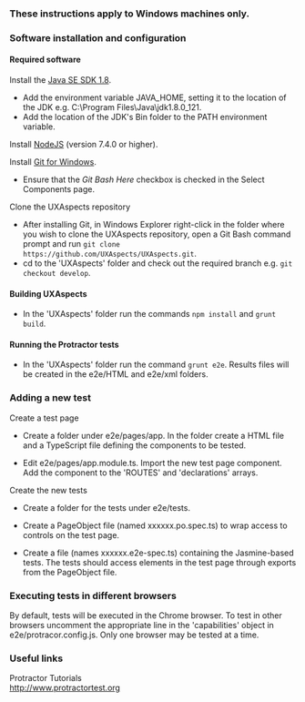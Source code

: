
### These instructions apply to Windows machines only.


### Software installation and configuration

#### Required software

Install the [Java SE SDK 1.8](http://www.oracle.com/technetwork/java/javase/downloads/jdk8-downloads-2133151.html).

- Add the environment variable JAVA\_HOME, setting it to the location of the JDK e.g. C:\Program Files\Java\jdk1.8.0_121.
- Add the location of the JDK's Bin folder to the PATH environment variable.

Install [NodeJS](https://nodejs.org/en/) (version 7.4.0 or higher).

Install [Git for Windows](https://git-scm.com/download/win).

- Ensure that the *Git Bash Here* checkbox is checked in the Select Components page.

Clone the UXAspects repository

- After installing Git, in Windows Explorer right-click in the folder where you wish to clone the UXAspects repository, open a Git Bash command prompt and run `git clone https://github.com/UXAspects/UXAspects.git`.
- cd to the 'UXAspects' folder and check out the required branch e.g. `git checkout develop`.

#### Building UXAspects

- In the 'UXAspects' folder run the commands `npm install` and `grunt build`.

#### Running the Protractor tests

- In the 'UXAspects' folder run the command `grunt e2e`. Results files will be created in the e2e/HTML and e2e/xml folders.

### Adding a new test

Create a test page

- Create a folder under e2e/pages/app. In the folder create a HTML file and a TypeScript file defining the components to be tested.

- Edit e2e/pages/app.module.ts. Import the new test page component. Add the component to the 'ROUTES' and 'declarations' arrays.

Create the new tests

- Create a folder for the tests under e2e/tests.

- Create a PageObject file (named xxxxxx.po.spec.ts) to wrap access to controls on the test page.

- Create a file (names xxxxxx.e2e-spec.ts) containing the Jasmine-based tests. The tests should access elements in the test page through exports from the PageObject file.

### Executing tests in different browsers

By default, tests will be executed in the Chrome browser. To test in other browsers uncomment the appropriate line in the 'capabilities' object in e2e/protracor.config.js. Only one browser may be tested at a time.

### Useful links

Protractor Tutorials  
<http://www.protractortest.org>

